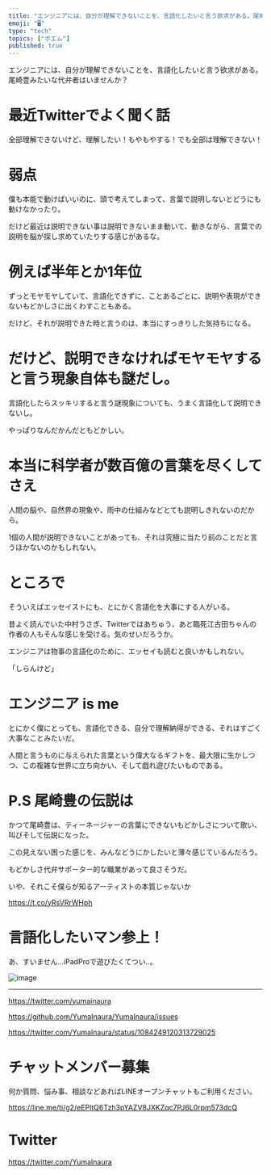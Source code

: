 ```yaml
---
title: "エンジニアには、自分が理解できないことを、言語化したいと言う欲求がある。尾崎豊みたいな代弁者はいませんか？"
emoji: "🖥"
type: "tech"
topics: ["ポエム"]
published: true
---
```


エンジニアには、自分が理解できないことを、言語化したいと言う欲求がある。尾崎豊みたいな代弁者はいませんか？


# 最近Twitterでよく聞く話

全部理解できないけど、理解したい！もやもやする！でも全部は理解できない！

# 弱点

僕も本能で動けばいいのに、頭で考えてしまって、言葉で説明しないとどうにも動けなかったり。

だけど最近は説明できない事は説明できないまま動いて、動きながら、言葉での説明を脳が探し求めていたりする感じがあるな。

# 例えば半年とか1年位

ずっとモヤモヤしていて、言語化できずに、ことあるごとに、説明や表現ができないもどかしさに出くわすこともある。

だけど、それが説明できた時と言うのは、本当にすっきりした気持ちになる。

# だけど、説明できなければモヤモヤすると言う現象自体も謎だし。

言語化したらスッキリすると言う謎現象についても、うまく言語化して説明できないし。

やっぱりなんだかんだともどかしい。

# 本当に科学者が数百億の言葉を尽くしてさえ

人間の脳や、自然界の現象や、雨中の仕組みなどとても説明しきれないのだから。

1個の人間が説明できないことがあっても、それは究極に当たり前のことだと言うほかないのかもしれない。

# ところで

そういえばエッセイストにも、とにかく言語化を大事にする人がいる。

昔よく読んでいた中村うさぎ、Twitterではあちゅう、あと臨死江古田ちゃんの作者の人もそんな感じを受ける。気のせいだろうか。

エンジニアは物事の言語化のために、エッセイも読むと良いかもしれない。

「しらんけど」

# エンジニア is me

とにかく僕にとっても、言語化できる、自分で理解納得ができる、それはすごく大事なことみたいだ。

人間と言うものに与えられた言葉という偉大なるギフトを、最大限に生かしつつ、この複雑な世界に立ち向かい、そして戯れ遊びたいものである。

# P.S 尾崎豊の伝説は

かつて尾崎豊は、ティーネージャーの言葉にできないもどかしさについて歌い、叫びそして伝説になった。

この見えない困った感じを、みんなどうにかしたいと薄々感じているんだろう。

もどかしさ代弁サポーター的な職業があって良さそうだ。

いや、それこそ僕らが知るアーティストの本質じゃないか 

https://t.co/yRsVRrWHph

# 言語化したいマン参上！

あ、すいません…iPadProで遊びたくてつい‥。

![image](https://user-images.githubusercontent.com/13635059/51080625-bab10100-1722-11e9-9d58-a1accbeb1481.png)



---

https://twitter.com/yumainaura

https://github.com/YumaInaura/YumaInaura/issues


https://twitter.com/YumaInaura/status/1084249120313729025








<!-- Update From Qiita API -->

# チャットメンバー募集


何か質問、悩み事、相談などあればLINEオープンチャットもご利用ください。

https://line.me/ti/g2/eEPltQ6Tzh3pYAZV8JXKZqc7PJ6L0rpm573dcQ





# Twitter


https://twitter.com/YumaInaura


<!-- Update From Qiita API -->


